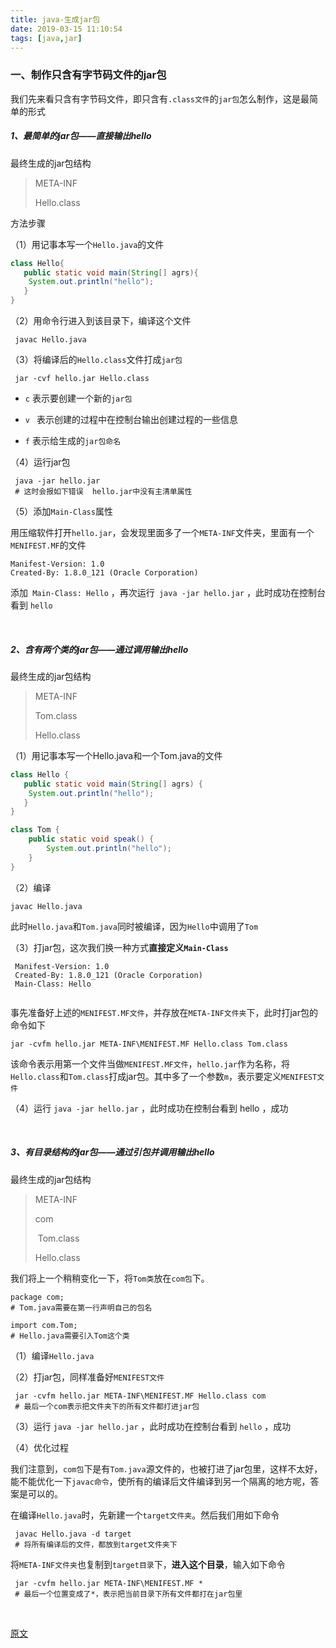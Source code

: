 ```yaml
---
title: java-生成jar包
date: 2019-03-15 11:10:54
tags: [java,jar]
---
```


### 一、制作只含有字节码文件的jar包

我们先来看只含有字节码文件，即只含有`.class文件`的`jar包`怎么制作，这是最简单的形式

##### 1、最简单的jar包——直接输出hello

最终生成的jar包结构

> META-INF
>
> Hello.class

方法步骤

（1）用记事本写一个`Hello.java`的文件

```java
class Hello{
   public static void main(String[] agrs){
   	System.out.println("hello");
   }
}
```



（2）用命令行进入到该目录下，编译这个文件

```
 javac Hello.java 
```



（3）将编译后的`Hello.class`文件打成`jar包` 

```
 jar -cvf hello.jar Hello.class 
```

- `c` 表示要创建一个新的`jar包` 

- `v ` 表示创建的过程中在控制台输出创建过程的一些信息

- `f` 表示给生成的`jar包命名` 



（4）运行jar包

```
 java -jar hello.jar
 # 这时会报如下错误  hello.jar中没有主清单属性 
```



（5）添加`Main-Class`属性

用压缩软件打开`hello.jar`，会发现里面多了一个`META-INF`文件夹，里面有一个`MENIFEST.MF`的文件

```
Manifest-Version: 1.0
Created-By: 1.8.0_121 (Oracle Corporation)

```

添加` Main-Class: Hello` ，再次运行` java -jar hello.jar` ，此时成功在控制台看到 `hello ` 

<!--more-->

<br/>



##### 2、含有两个类的jar包——通过调用输出hello

最终生成的jar包结构

> META-INF
>
> Tom.class
>
> Hello.class



（1）用记事本写一个Hello.java和一个Tom.java的文件

```java
class Hello {
   public static void main(String[] agrs) {
   	System.out.println("hello");
   }
}
```

```java
class Tom {
	public static void speak() {
		System.out.println("hello");
	}
}
```



（2）编译

```
javac Hello.java 
```

此时`Hello.java`和`Tom.java`同时被编译，因为`Hello`中调用了`Tom` 



（3）打jar包，这次我们换一种方式**直接定义`Main-Class`** 

```
 Manifest-Version: 1.0
 Created-By: 1.8.0_121 (Oracle Corporation)
 Main-Class: Hello
 
```

事先准备好上述的`MENIFEST.MF文件`，并存放在`META-INF文件夹`下，此时打jar包的命令如下

```
jar -cvfm hello.jar META-INF\MENIFEST.MF Hello.class Tom.class 
```

该命令表示用第一个文件当做`MENIFEST.MF文件`，`hello.jar`作为名称，将`Hello.class`和`Tom.class`打成jar包。其中多了一个参数`m`，表示要定义`MENIFEST文件` 



（4）运行 `java -jar hello.jar` ，此时成功在控制台看到  hello ，成功

<br/>

##### 3、有目录结构的jar包——通过引包并调用输出hello

最终生成的jar包结构

> META-INF
>
> com
>
> ​	Tom.class
>
> Hello.class

我们将上一个稍稍变化一下，将`Tom类`放在`com包`下。

```
package com;
# Tom.java需要在第一行声明自己的包名
```

```
import com.Tom;
# Hello.java需要引入Tom这个类
```



（1）编译`Hello.java`



（2）打jar包，同样准备好`MENIFEST文件`

```
 jar -cvfm hello.jar META-INF\MENIFEST.MF Hello.class com 
 # 最后一个com表示把文件夹下的所有文件都打进jar包
```



（3）运行 `java -jar hello.jar`  ，此时成功在控制台看到  `hello` ，成功



（4）优化过程

我们注意到，`com包`下是有`Tom.java`源文件的，也被打进了jar包里，这样不太好，能不能优化一下`javac命令`，使所有的编译后文件编译到另一个隔离的地方呢，答案是可以的。

在编译`Hello.java`时，先新建一个`target文件夹`。然后我们用如下命令

```
 javac Hello.java -d target
 # 将所有编译后的文件，都放到target文件夹下
```

将`META-INF文件夹`也复制到`target目录`下，**进入这个目录**，输入如下命令

```
 jar -cvfm hello.jar META-INF\MENIFEST.MF * 
 # 最后一个位置变成了*，表示把当前目录下所有文件都打在jar包里
```

<br/>

[原文](https://www.cnblogs.com/mq0036/p/8566427.html#a11) 